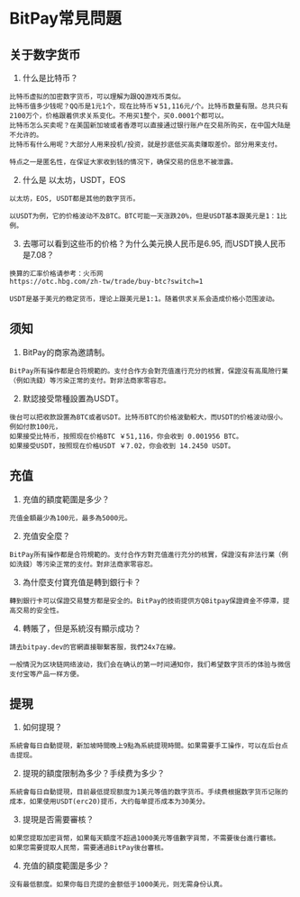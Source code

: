 # BitPay常見問題

## 关于数字货币

1. 什么是比特币？

```
比特币虚拟的加密数字货币，可以理解为跟QQ游戏币类似。
比特币值多少钱呢？QQ币是1元1个，现在比特币￥51,116元/个。比特币数量有限。总共只有2100万个，价格跟着供求关系变化。不用买1整个，买0.0001个都可以。
比特币怎么买卖呢？在美国新加坡或者香港可以直接通过银行账户在交易所购买，在中国大陆是不允许的。
比特币有什么用呢？大部分人用来投机/投资，就是抄底低买高卖赚取差价。部分用来支付。

特点之一是匿名性，在保证大家收到钱的情况下，确保交易的信息不被泄露。
```



2. 什么是 以太坊，USDT，EOS

```
以太坊，EOS, USDT都是其他的数字货币。

以USDT为例，它的价格波动不及BTC。BTC可能一天涨跌20%，但是USDT基本跟美元是1：1比例。
```

3. 去哪可以看到这些币的价格？为什么美元换人民币是6.95, 而USDT换人民币是7.08？


```
换算的汇率价格请参考：火币网 
https://otc.hbg.com/zh-tw/trade/buy-btc?switch=1

USDT是基于美元的稳定货币，理论上跟美元是1:1。随着供求关系会造成价格小范围波动。
```


## 须知

1. BitPay的商家為邀請制。

```
BitPay所有操作都是合符規範的。支付合作方会對充值進行充分的核實，保證沒有高風險行業（例如洗錢）等污染正常的支付。對非法商家零容忍。
```


2. 默認接受幣種設置為USDT。

```
後台可以把收款設置為BTC或者USDT。比特币BTC的价格波動較大，而USDT的价格波动很小。例如付款100元，
如果接受比特币，按照现在价格BTC ￥51,116，你会收到 0.001956 BTC。
如果接受USDT，按照现在价格USDT ￥7.02，你会收到 14.2450 USDT。
```


## 充值

1. 充值的額度範圍是多少？

```
充值金額最少為100元，最多為5000元。
```

2. 充值安全麼？

```
BitPay所有操作都是合符規範的。支付合作方對充值進行充分的核實，保證沒有非法行業（例如洗錢）等污染正常的支付。對非法商家零容忍。
```
3. 為什麼支付寶充值是轉到銀行卡？
```
轉到銀行卡可以保證交易雙方都是安全的。BitPay的技術提供方QBitpay保證資金不停滯，提高交易的安全性。
```
4. 轉賬了，但是系統沒有顯示成功？
```
請去bitpay.dev的官網直接聯繫客服，我們24x7在線。

一般情況为区块链网络波动，我们会在确认的第一时间通知你，我们希望数字货币的体验与微信支付宝等产品一样方便。
```

## 提現
1. 如何提現？
```
系統會每日自動提現，新加坡時間晚上9點為系統提現時間。如果需要手工操作，可以在后台点击提现。
```

2. 提現的額度限制為多少？手续费为多少？
```
系統會每日自動提現，目前最低提现额度为1美元等值的数字货币。手续费根据数字货币记账的成本，如果使用USDT(erc20)提币，大约每单提币成本为30美分。
```

3. 提現是否需要審核？
```
如果您提取加密貨幣，如果每天額度不超過1000美元等值數字貨幣，不需要後台進行審核。
如果您需要提取人民幣，需要通過BitPay後台審核。
```

4. 充值的額度範圍是多少？
```
没有最低额度。如果你每日充提的金额低于1000美元，则无需身份认真。
```
